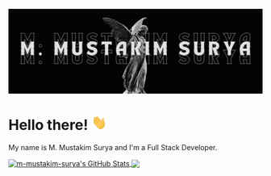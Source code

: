 [![Header](https://github.com/m-mustakim-surya/m-mustakim-surya/blob/main/header-takim.png)](https://takimsurya.vercel.app)

# Hello there! <img src="https://github.com/m-mustakim-surya/m-mustakim-surya/blob/main/wave.gif" width="30px" height="30px" />

My name is M. Mustakim Surya and I'm a Full Stack Developer.

<a href="https://github.com/m-mustakim-surya/m-mustakim-surya">
  <img align="center" src="https://github-readme-stats.vercel.app/api?username=m-mustakim-surya&show_icons=true&line_height=27&count_private=true&title_color=ffffff&text_color=c9cacc&icon_color=2bbc8a&bg_color=1d1f21" alt="m-mustakim-surya's GitHub Stats" />
</a>
<a href="https://github.com/m-mustakim-surya/m-mustakim-surya">
  <img align="center" src="https://github-readme-stats.vercel.app/api/top-langs/?username=m-mustakim-surya&hide_progress=true&hide=scss,tex&title_color=ffffff&text_color=c9cacc&icon_color=2bbc8a&bg_color=1d1f21&langs_count=4" />
</a>
